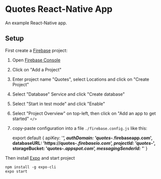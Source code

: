 # Quotes React-Native App

An example React-Native app.

## Setup

First create a [Firebase](https://firebase.google.com) project:

1. Open [Firebase Console](https://console.firebase.google.com/)
2. Click on "Add a Project"
3. Enter project name "Quotes", select Locations and click on "Create Project"
4. Select "Database" Service and click "Create database"
5. Select "Start in test mode" and click "Enable"
6. Select "Project Overview" on top-left, then click on "Add an app to get started" `</>`
7. copy-paste configuration into a file `./firebase.config.js` like this:

    export default {
       apiKey: '***',
       authDomain: 'quotes-*****.firebaseapp.com',
       databaseURL: 'https://quotes-*****.firebaseio.com',
       projectId: 'quotes-*****',
       storageBucket: 'quotes-*****.appspot.com',
       messagingSenderId: '***'
    }

Then install [Expo](https://expo.io/) and start project

    npm install -g expo-cli
    expo start

